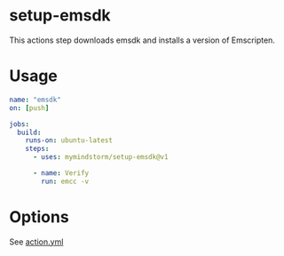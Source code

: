 # setup-emsdk

This actions step downloads emsdk and installs a version of Emscripten.

# Usage

```yaml
name: "emsdk"
on: [push]

jobs:
  build:
    runs-on: ubuntu-latest
    steps:
      - uses: mymindstorm/setup-emsdk@v1

      - name: Verify
        run: emcc -v
```

# Options

See [action.yml](action.yml)